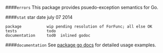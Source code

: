 ####`errors`
This package provides psuedo-exception semantics  for Go.

####`stat`
    star date         july 07 2014
    
    package           wip pending resolution of ForFunc; all else OK
    tests             todo
    documentation     tod0  inlined godoc

####`documentation`
See [package go docs](https://godoc.org/github.com/elasticsearch/escargo/panics) for detailed usage examples.

